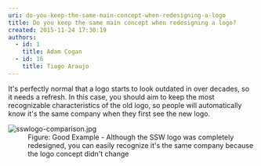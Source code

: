 ```yaml
---
uri: do-you-keep-the-same-main-concept-when-redesigning-a-logo
title: Do you keep the same main concept when redesigning a logo?
created: 2015-11-24 17:30:19
authors:
  - id: 1
    title: Adam Cogan
  - id: 16
    title: Tiago Araujo
---
```





<span class='intro'> <p>It's perfectly normal that a logo starts to look outdated in over decades, so it needs a refresh. In this case, you should aim to keep the most recognizable characteristics of the old logo, so people will automatically know it's the same company when they first see the new logo.</p> </span>

<dl class="goodImage"><dt> <img src="/PublishingImages/sswlogo-comparison.jpg" alt="sswlogo-comparison.jpg" /></dt><dd>Figure&#58; Good Example - Although​ the SSW logo was completely redesigned, you can easily recognize it's the same company because the logo concept didn't change</dd></dl>


